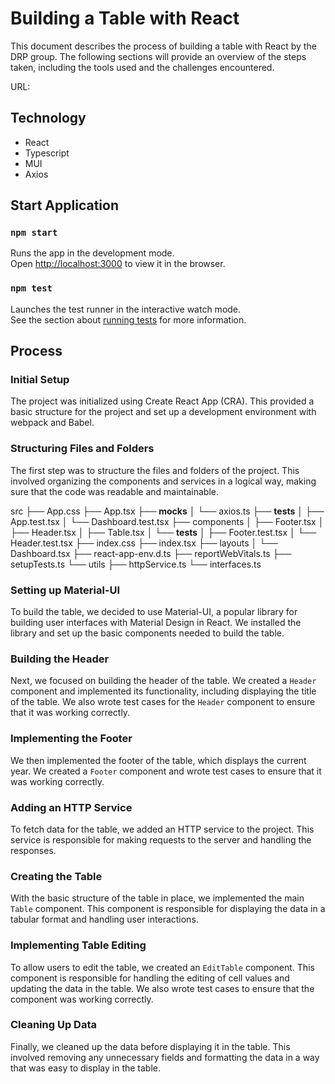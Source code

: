 # Building a Table with React

This document describes the process of building a table with React by the DRP group. The following sections will provide an overview of the steps taken, including the tools used and the challenges encountered.

URL: 

## Technology

- React
- Typescript
- MUI
- Axios

## Start Application

### `npm start`

Runs the app in the development mode.\
Open [http://localhost:3000](http://localhost:3000) to view it in the browser.

### `npm test`

Launches the test runner in the interactive watch mode.\
See the section about [running tests](https://facebook.github.io/create-react-app/docs/running-tests) for more information.

## Process


### Initial Setup

The project was initialized using Create React App (CRA). This provided a basic structure for the project and set up a development environment with webpack and Babel.

### Structuring Files and Folders

The first step was to structure the files and folders of the project. This involved organizing the components and services in a logical way, making sure that the code was readable and maintainable.

src
├── App.css
├── App.tsx
├── __mocks__
│   └── axios.ts
├── __tests__
│   ├── App.test.tsx
│   └── Dashboard.test.tsx
├── components
│   ├── Footer.tsx
│   ├── Header.tsx
│   ├── Table.tsx
│   └── __tests__
│       ├── Footer.test.tsx
│       └── Header.test.tsx
├── index.css
├── index.tsx
├── layouts
│   └── Dashboard.tsx
├── react-app-env.d.ts
├── reportWebVitals.ts
├── setupTests.ts
└── utils
    ├── httpService.ts
    └── interfaces.ts

### Setting up Material-UI

To build the table, we decided to use Material-UI, a popular library for building user interfaces with Material Design in React. We installed the library and set up the basic components needed to build the table.

### Building the Header

Next, we focused on building the header of the table. We created a `Header` component and implemented its functionality, including displaying the title of the table. We also wrote test cases for the `Header` component to ensure that it was working correctly.

### Implementing the Footer

We then implemented the footer of the table, which displays the current year. We created a `Footer` component and wrote test cases to ensure that it was working correctly.

### Adding an HTTP Service

To fetch data for the table, we added an HTTP service to the project. This service is responsible for making requests to the server and handling the responses.

### Creating the Table

With the basic structure of the table in place, we implemented the main `Table` component. This component is responsible for displaying the data in a tabular format and handling user interactions.

### Implementing Table Editing

To allow users to edit the table, we created an `EditTable` component. This component is responsible for handling the editing of cell values and updating the data in the table. We also wrote test cases to ensure that the component was working correctly.

### Cleaning Up Data

Finally, we cleaned up the data before displaying it in the table. This involved removing any unnecessary fields and formatting the data in a way that was easy to display in the table.